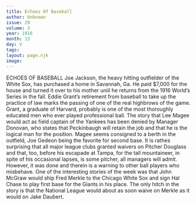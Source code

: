 ```yaml
---
title: Echoes Of Baseball
author: Unknown
issue: 29
volume: 3
year: 1916
month: 13
day: V
tags:
layout: page.njk
image:
---
```

ECHOES OF BASEBALL       Joe Jackson, the heavy hitting outfielder of the White Sox, has purchased a home in Savannah, Ga. He paid $7,000 for the house and turned it over to his mother uniil he returns from the 1916 World’s Series in the fall.       Eddie Grant’s retirement from baseball to take up the practice of law marks the passing of one of the real highbrows of the game. Grant, a graduate of Harvard, probably is one of the most thoroughly educated men who ever played professional ball.       The story that Lee Magee would act as field captain of the Yankees has been denied by Manager Donovan, who states that Peckinbaugh will retain the job and that he is the logical man for the position. Magee seems consigned to a berth in the outfield, Joe Gedeon being the favorite for second base.       It is rathes surprising that all major league clubs granted waivers on Pitcher Douglass and that, too, before his escapade at Tampa, for the tall mountaineer, in spite of his occasional lapses, is some pitcher, all managers will admit. However, it was done and therein is a warning to other ball players who misbehave.       One of the interesting stories of the week was that John McGraw would ship Fred Merkle to the Chicago White Sox and sign Hal Chase to play first base for the Giants in his place. The only hitch in the story is that the National League would about as soon waive on Merkle as it would on Jake Daubert. 
